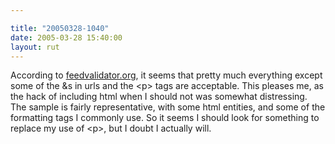```yaml
---

title: "20050328-1040"
date: 2005-03-28 15:40:00
layout: rut
---
```


<p> According to <a href="http://feedvalidator.org/">feedvalidator.org</a>, it seems
that pretty much everything except some of the &amp;s in urls and
the &lt;p&gt; tags are acceptable.  This pleases me, as the hack
of including html when I should not was somewhat distressing.  The
sample is fairly representative, with some html entities, and some
of the formatting tags I commonly use.  So it seems I should look
for something to replace my use of &lt;p&gt;, but I doubt I actually
will.</p>

